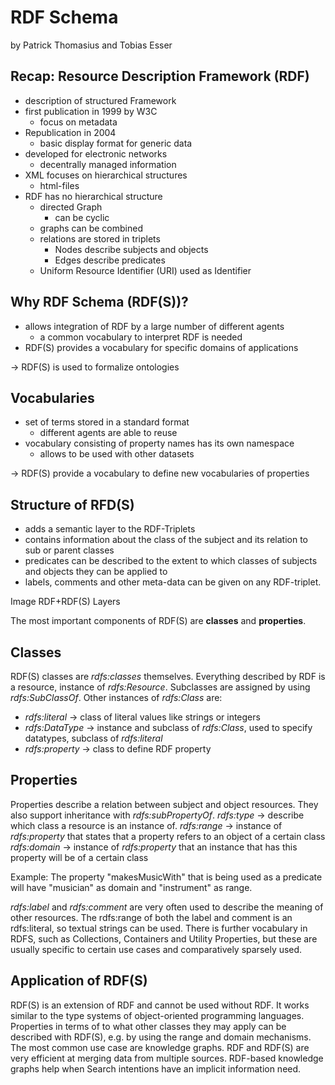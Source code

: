 # RDF Schema

by Patrick Thomasius and Tobias Esser

## Recap: Resource Description Framework (RDF)

- description of structured Framework
- first publication in 1999 by W3C
	- focus on metadata
- Republication in 2004
	- basic display format for generic data
- developed for electronic networks
	- decentrally managed information
- XML focuses on hierarchical structures
	- html-files
- RDF has no hierarchical structure
	- directed Graph
		- can be cyclic
	- graphs can be combined
	- relations are stored in triplets
		- Nodes describe subjects and objects
		- Edges describe predicates
	- Uniform Resource Identifier (URI) used as Identifier
	
## Why RDF Schema (RDF(S))?

- allows integration of RDF by a large number of different agents
	- a common vocabulary to interpret RDF is needed
- RDF(S) provides a vocabulary for specific domains of applications

-> RDF(S) is used to formalize ontologies

## Vocabularies

- set of terms stored in a standard format
	- different agents are able to reuse 
- vocabulary consisting of property names has its own namespace
	- allows to be used with other datasets
	
-> RDF(S) provide a vocabulary to define new vocabularies of properties

## Structure of RFD(S)

- adds a semantic layer to the RDF-Triplets
- contains information about the class of the subject and its relation to sub or parent classes
- predicates can be described to the extent to which classes of subjects and objects they can be applied to
- labels, comments and other meta-data can be given on any RDF-triplet. 

Image RDF+RDF(S) Layers

The most important components of RDF(S) are <b>classes</b> and <b>properties</b>.

## Classes

RDF(S) classes are <i>rdfs:classes</i> themselves. Everything described by RDF is a resource, instance of <i>rdfs:Resource</i>. 
Subclasses are assigned by using <i>rdfs:SubClassOf</i>.
Other instances of <i>rdfs:Class</i> are:

- <i>rdfs:literal</i> -> class of literal values like strings or integers
- <i>rdfs:DataType</i> -> instance and subclass of <i>rdfs:Class</i>, used to specify datatypes, subclass of <i>rdfs:literal</i>
- <i>rdfs:property</i> -> class to define RDF property

## Properties

Properties describe a relation between subject and object resources. They also support inheritance with <i>rdfs:subPropertyOf</i>. 
<i>rdfs:type</i> -> describe which class a resource is an instance of. 
<i>rdfs:range</i> -> instance of <i>rdfs:property</i> that states that a property refers to an object of a certain class
<i>rdfs:domain</i> -> instance of <i>rdfs:property</i> that an instance that has this property will be of a certain class

Example:
The property "makesMusicWith" that is being used as a predicate will have "musician" as domain and "instrument" as range.

<i>rdfs:label</i> and <i>rdfs:comment</i> are very often used to describe the meaning of other resources. The rdfs:range of both the label and comment is an rdfs:literal, so textual strings can be used.
There is further vocabulary in RDFS, such as Collections, Containers and Utility Properties, but these are usually specific to certain use cases and comparatively sparsely used.
## Application of RDF(S)
RDF(S) is an extension of RDF and cannot be used without RDF.
It works similar to the type systems of object-oriented programming languages.
Properties in terms of to what other classes they may apply can be described with RDF(S), e.g. by using the range and domain mechanisms.
The most common use case are knowledge graphs. RDF and RDF(S) are very efficient at merging data from multiple sources.
RDF-based knowledge graphs help when Search intentions have an implicit information need.